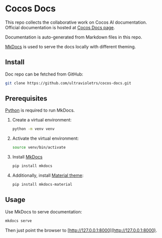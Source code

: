 # Cocos Docs

This repo collects the collaborative work on Cocos AI documentation. Official documentation is hosted at [Cocos Docs page](https://docs.cocos.ultraviolet.rs).

Documentation is auto-generated from Markdown files in this repo.

[MkDocs](https://www.mkdocs.org/) is used to serve the docs locally with different theming.

## Install

Doc repo can be fetched from GitHub:

```bash
git clone https://github.com/ultravioletrs/cocos-docs.git
```

## Prerequisites

[Python](https://www.python.org/downloads/) is required to run MkDocs.

1. Create a virtual environment:

   ```bash
   python -m venv venv
   ```

2. Activate the virtual environment:

   ```bash
   source venv/bin/activate
   ```

3. Install [MkDocs](https://www.mkdocs.org/#installation)

   ```bash
   pip install mkdocs
   ```

4. Additionally, install [Material theme](https://squidfunk.github.io/mkdocs-material/):

   ```bash
   pip install mkdocs-material
   ```

## Usage

Use MkDocs to serve documentation:

```bash
mkdocs serve
```

Then just point the browser to [http://127.0.0.1:8000](http://127.0.0.1:8000).
